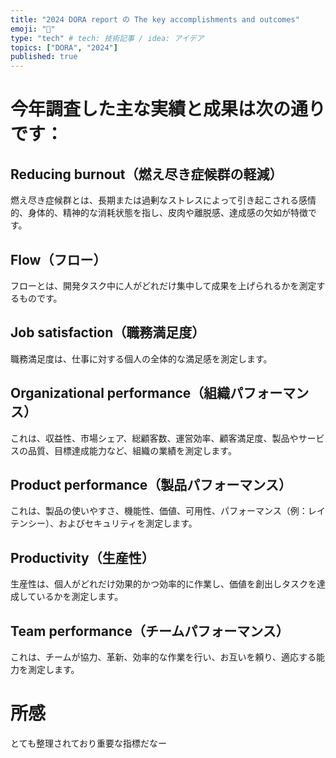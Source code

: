 ```yaml
---
title: "2024 DORA report の The key accomplishments and outcomes"
emoji: "🕌"
type: "tech" # tech: 技術記事 / idea: アイデア
topics: ["DORA", "2024"]
published: true
---
```


# 今年調査した主な実績と成果は次の通りです：

## Reducing burnout（燃え尽き症候群の軽減）
燃え尽き症候群とは、長期または過剰なストレスによって引き起こされる感情的、身体的、精神的な消耗状態を指し、皮肉や離脱感、達成感の欠如が特徴です。

## Flow（フロー）
フローとは、開発タスク中に人がどれだけ集中して成果を上げられるかを測定するものです。

## Job satisfaction（職務満足度）
職務満足度は、仕事に対する個人の全体的な満足感を測定します。

## Organizational performance（組織パフォーマンス）
これは、収益性、市場シェア、総顧客数、運営効率、顧客満足度、製品やサービスの品質、目標達成能力など、組織の業績を測定します。

## Product performance（製品パフォーマンス）
これは、製品の使いやすさ、機能性、価値、可用性、パフォーマンス（例：レイテンシー）、およびセキュリティを測定します。

## Productivity（生産性）
生産性は、個人がどれだけ効果的かつ効率的に作業し、価値を創出しタスクを達成しているかを測定します。

## Team performance（チームパフォーマンス）
これは、チームが協力、革新、効率的な作業を行い、お互いを頼り、適応する能力を測定します。

# 所感

とても整理されており重要な指標だなー

